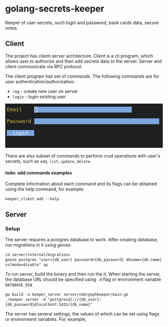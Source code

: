 # golang-secrets-keeper
Keeper of user secrets, such login and password, bank cards data, secure notes.  

## Client
The project has client-server architecture. Client is a cli program, which allows user to authorize and then add secrets data to the server.
Server and client communicate via RPC protocol.  

The client program has set of commands. The following commands are for user authentication/authorization:  
- `reg` - create new user on server  
- `login` - login existing user  

![Alt text](login_screen.png?raw=true "Login page")

There are also subset of commands to perform crud operations with user's secrets, such as `add`, `list`, `update`, `delete`.  
#### todo: add commands examples  
Complete information about each command and its flags can be obtained using the help command, for example:
```
keeper_client add --help
```

## Server
### Setup
The server requires a postgres database to work. After creating database, run migrations in it using goose:
```
cd server/internal/migrations
goose postgres "user={db_user} password={db_password} dbname={db_name} sslmode=disable" up
```
To run server, build the binary and then run the it. When starting the server, the database URL should be specified using `-d` flag or environment variable `DATABASE_DSN`
```
go build -o keeper_server server/cmd/gophkeeper/main.go
./keeper_server -d "postgresql://{db_user}:{db_password}@localhost:5432/{db_name}"
```
The server has several settings, the values of which can be set using flags or environment variables. For, example, 
